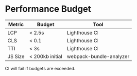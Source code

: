 # Performance Budget

| Metric  | Budget  | Tool |
|---------|---------|------|
| LCP     | < 2.5s  | Lighthouse CI |
| CLS     | < 0.1   | Lighthouse CI |
| TTI     | < 3s    | Lighthouse CI |
| JS Size | < 200kb initial | webpack-bundle-analyzer |

CI will fail if budgets are exceeded.